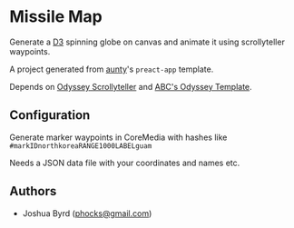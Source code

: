 Missile Map
===========

Generate a [D3](http://d3js.org/) spinning globe on canvas and animate it using scrollyteller waypoints.

A project generated from [aunty](http://github.com/abcnews/aunty)'s `preact-app` template.

Depends on [Odyssey Scrollyteller](https://github.com/abcnews/odyssey-scrollyteller) and [ABC's Odyssey Template](https://github.com/abcnews/odyssey).

## Configuration

Generate marker waypoints in CoreMedia with hashes like `#markIDnorthkoreaRANGE1000LABELguam`

Needs a JSON data file with your coordinates and names etc.

## Authors

- Joshua Byrd ([phocks@gmail.com](mailto:phocks@gmail.com))
